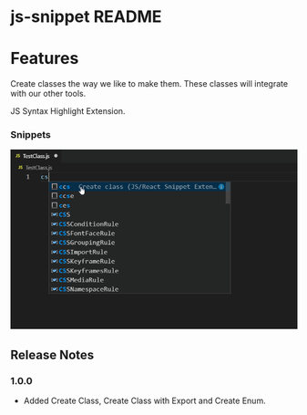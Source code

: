 # js-snippet README

# Features

Create classes the way we like to make them. These classes will integrate with our other tools.

JS Syntax Highlight Extension.

### Snippets

![Snippets](./images/createclass.gif)

## Release Notes

### 1.0.0

- Added Create Class, Create Class with Export and Create Enum.